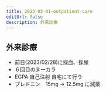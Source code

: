 ```yaml
---
title: 2023-03-01-outpatient-care
editUrl: false
description: 外来診療
---
```


## 外来診療

* 前日(2023/02/28)に採血、採尿
* ６回目のヌーカラ
* EGPA 自己注射 自宅にて行う
* プレドニン　15mg -> 12.5mg に減薬
